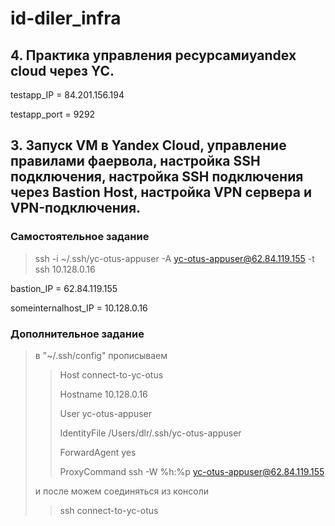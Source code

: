 # id-diler_infra

## 4. Практика управления ресурсамиyandex cloud через YC.

testapp_IP = 84.201.156.194

testapp_port = 9292



## 3. Запуск VM в Yandex Cloud, управление правилами фаервола, настройка SSH подключения, настройка SSH подключения через Bastion Host, настройка VPN сервера и VPN-подключения.

### Самостоятельное задание
> ssh -i ~/.ssh/yc-otus-appuser -A yc-otus-appuser@62.84.119.155 -t ssh 10.128.0.16

bastion_IP = 62.84.119.155

someinternalhost_IP = 10.128.0.16

### Дополнительное задание
> в "~/.ssh/config" прописываем
> > Host connect-to-yc-otus
> >
> > Hostname 10.128.0.16
> >
> > User yc-otus-appuser
> >
> > IdentityFile /Users/dlr/.ssh/yc-otus-appuser
> >
> > ForwardAgent yes
> >
> > ProxyCommand ssh -W %h:%p yc-otus-appuser@62.84.119.155
>
>
> и после можем соединяться из консоли
> > ssh connect-to-yc-otus
